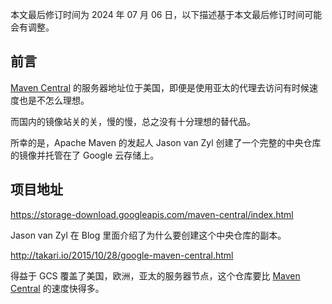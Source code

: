 本文最后修订时间为 2024 年 07 月 06 日，以下描述基于本文最后修订时间可能会有调整。

## 前言

[Maven Central](http://repo1.maven.org) 的服务器地址位于美国，即便是使用亚太的代理去访问有时候速度也是不怎么理想。

而国内的镜像站关的关，慢的慢，总之没有十分理想的替代品。

所幸的是，Apache Maven 的发起人 Jason van Zyl 创建了一个完整的中央仓库的镜像并托管在了 Google 云存储上。

## 项目地址

https://storage-download.googleapis.com/maven-central/index.html

Jason van Zyl 在 Blog 里面介绍了为什么要创建这个中央仓库的副本。

http://takari.io/2015/10/28/google-maven-central.html

得益于 GCS 覆盖了美国，欧洲，亚太的服务器节点，这个仓库要比 [Maven Central](http://repo1.maven.org) 的速度快得多。

<!-- ##{"timestamp":1692288000}## -->